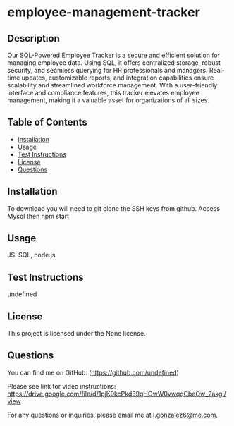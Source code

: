 
  # employee-management-tracker  
  
  ## Description
  Our SQL-Powered Employee Tracker is a secure and efficient solution for managing employee data. Using SQL, it offers centralized storage, robust security, and seamless querying for HR professionals and managers. Real-time updates, customizable reports, and integration capabilities ensure scalability and streamlined workforce management. With a user-friendly interface and compliance features, this tracker elevates employee management, making it a valuable asset for organizations of all sizes.
  
  ## Table of Contents
  - [Installation](#installation)
  - [Usage](#usage)
  - [Test Instructions](#test-instructions)
  - [License](#license)
  - [Questions](#questions)
  
  ## Installation
  To download you will need to git clone the SSH keys from github. Access Mysql then npm start
  
  ## Usage
  JS. SQL, node.js
  
  ## Test Instructions
  undefined
  
  ## License
  This project is licensed under the None license.
  
  ## Questions
  You can find me on GitHub: (https://github.com/undefined)

  Please see link for video instructions: https://drive.google.com/file/d/1pjK9kcPkd39qHOwW0vwqqCbeOw_2akgi/view
  
  For any questions or inquiries, please email me at l.gonzalez6@me.com.
  